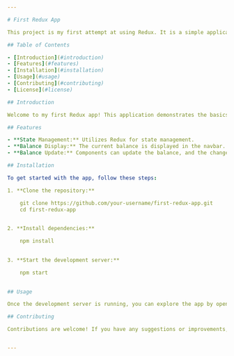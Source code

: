 ```yaml
---

# First Redux App

This project is my first attempt at using Redux. It is a simple application that manages a balance state, displaying it in a navbar and allowing updates to the balance from different components. This project was created purely for learning purposes as I delve into Redux.

## Table of Contents

- [Introduction](#introduction)
- [Features](#features)
- [Installation](#installation)
- [Usage](#usage)
- [Contributing](#contributing)
- [License](#license)

## Introduction

Welcome to my first Redux app! This application demonstrates the basics of managing state using Redux. The app maintains a balance state, which is displayed in the navbar and can be updated through various components.

## Features

- **State Management:** Utilizes Redux for state management.
- **Balance Display:** The current balance is displayed in the navbar.
- **Balance Update:** Components can update the balance, and the changes are reflected throughout the app.

## Installation

To get started with the app, follow these steps:

1. **Clone the repository:**

    git clone https://github.com/your-username/first-redux-app.git
    cd first-redux-app
    

2. **Install dependencies:**

    npm install
    

3. **Start the development server:**

    npm start
    

## Usage

Once the development server is running, you can explore the app by opening your web browser and navigating to `http://localhost:3000`. The balance will be displayed in the navbar, and you can interact with various components to update the balance.

## Contributing

Contributions are welcome! If you have any suggestions or improvements, please feel free to open an issue or submit a pull request.


---
```

